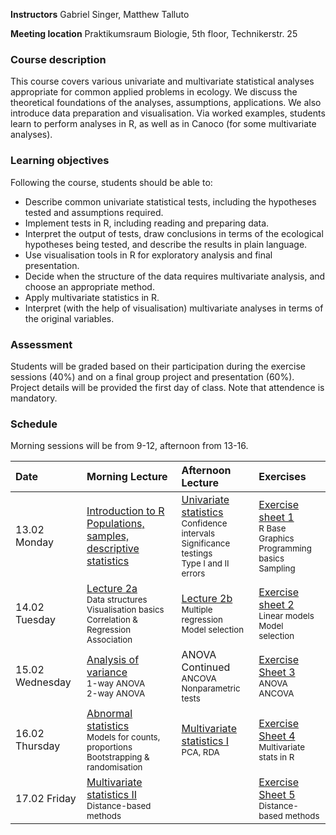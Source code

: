 **Instructors** Gabriel Singer, Matthew Talluto

**Meeting location** Praktikumsraum Biologie, 5th floor, Technikerstr. 25

### Course description

This course covers various univariate and multivariate statistical analyses appropriate for common applied problems in ecology. We discuss the theoretical foundations of the analyses, assumptions, applications. We also introduce data preparation and visualisation. Via worked examples, students learn to perform analyses in R, as well as in Canoco (for some multivariate analyses). 

### Learning objectives
Following the course, students should be able to:

* Describe common univariate statistical tests, including the hypotheses tested and assumptions required.
* Implement tests in R, including reading and preparing data.
* Interpret the output of tests, draw conclusions in terms of the ecological hypotheses being tested, and describe the results in plain language.
* Use visualisation tools in R for exploratory analysis and final presentation.
* Decide when the structure of the data requires multivariate analysis, and choose an appropriate method.
* Apply multivariate statistics in R.
* Interpret (with the help of visualisation) multivariate analyses in terms of the original variables.

### Assessment
Students will be graded based on their participation during the exercise sessions (40%) and on a final group project and presentation (60%). Project details will be provided the first day of class. Note that attendence is mandatory.

### Schedule

Morning sessions will be from 9-12, afternoon from 13-16.

|Date  |Morning Lecture|Afternoon Lecture|Exercises |
| :--- |  :---|   :---    | :--- |
|13.02 Monday|[Introduction to R](unit_1/1a_intro_r.html)<br/>[Populations, samples, descriptive statistics](unit_1/1b_population_samples.html)|[Univariate statistics](unit_1/1c_univariate.html)<br/><small>Confidence intervals<br/>Significance testings<br/>Type I and II errors</small>|[Exercise sheet 1](unit_1/worksheet_1.html)<br/><small>R Base Graphics<br/>Programming basics<br/>Sampling</small>|
|14.02 Tuesday|[Lecture 2a](unit_2/2a_correlation_regression.html)<br/><small>Data structures<br/>Visualisation basics<br/>Correlation & Regression<br/>Association</small>|[Lecture 2b](unit_2/2b_mlr.html)<br/><small>Multiple regression<br/>Model selection</small>|[Exercise sheet 2](unit_2/worksheet_2.html)<br/><small>Linear models<br/>Model selection</small>|
|15.02 Wednesday|[Analysis of variance](unit_3/3a_anova.html)<br/><small>1-way ANOVA<br/>2-way ANOVA</small>|ANOVA Continued<br/><small>ANCOVA<br/>Nonparametric tests</small>|[Exercise Sheet 3](unit_3/worksheet_3.html)<br/><small>ANOVA<br/>ANCOVA</small>|
|16.02 Thursday|[Abnormal statistics](unit_4/4a_abnormal.html)<br/><small>Models for counts, proportions<br/>Bootstrapping & randomisation</small>|[Multivariate statistics I](unit_4/4a_multivariate.html)<br/><small>PCA, RDA</small>|[Exercise Sheet 4](unit_4/worksheet_4.html)<br/><small>Multivariate stats in R</small>|
|17.02 Friday|[Multivariate statistics II](unit_5/5_distance.html)<br/><small>Distance-based methods</small>||[Exercise Sheet 5](unit_5/worksheet_5.html)<br/><small>Distance-based methods</small>|

